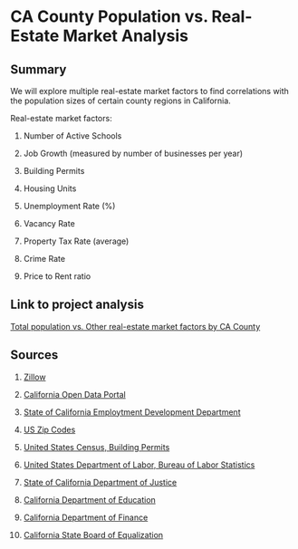 # CA County Population vs. Real-Estate Market Analysis

## Summary

We will explore multiple real-estate market factors to find correlations with the population sizes of certain county regions in California.

Real-estate market factors:

1. Number of Active Schools 

2. Job Growth (measured by number of businesses per year)

3. Building Permits

4. Housing Units

5. Unemployment Rate (%)

6. Vacancy Rate

7. Property Tax Rate (average)

8. Crime Rate

9. Price to Rent ratio 

## Link to project analysis 

[Total population vs. Other real-estate market factors by CA County](https://github.com/GlennSG/CA-Real-Estate-Market-Analysis/blob/master/CA-Files/California%20Market%20Price-to-Rent%20Analysis%20(updated%20version).ipynb)

## Sources

1. [Zillow](https://www.zillow.com/research/data/) 

2. [California Open Data Portal](https://data.ca.gov/dataset/county-and-zip-code-references/resource/c3527a9a-81c3-48aa-8ba5-022fc8fc753f#{})

3. [State of California Employtment Development Department](http://www.labormarketinfo.edd.ca.gov/LMID/Size_of_Business_Data.html)

4. [US Zip Codes](https://gist.github.com/erichurst/7882666)

5. [United States Census, Building Permits](https://www.census.gov/construction/bps/)

6. [United States Department of Labor, Bureau of Labor Statistics](https://www.bls.gov/lau/#tables)

7. [State of California Department of Justice](https://oag.ca.gov/crime)

8. [California Department of Education](https://www.cde.ca.gov/ds/si/ds/pubschls.asp)

9. [California Department of Finance](http://www.dof.ca.gov/Forecasting/Demographics/Estimates/E-5/)

10. [California State Board of Equalization](http://www.boe.ca.gov/annual/table14.htm)
